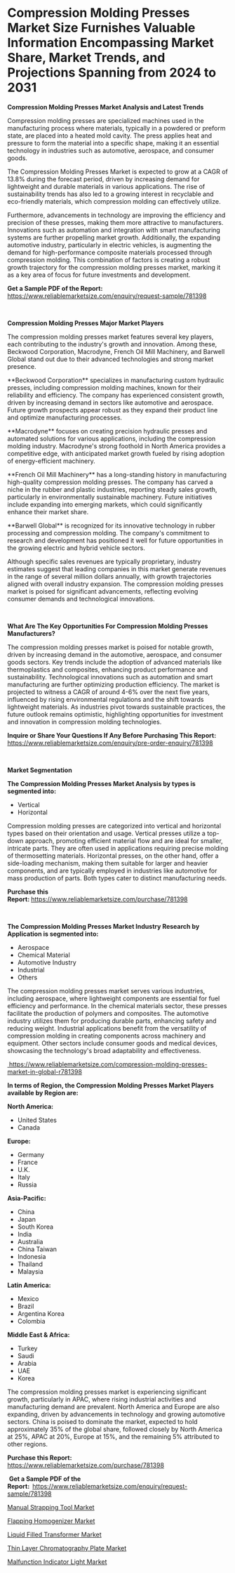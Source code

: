 <p><h1>Compression Molding Presses Market Size Furnishes Valuable Information Encompassing Market Share, Market Trends, and Projections Spanning from 2024 to 2031</h1></p><p><strong>Compression Molding Presses Market Analysis and Latest Trends</strong></p>
<p><p>Compression molding presses are specialized machines used in the manufacturing process where materials, typically in a powdered or preform state, are placed into a heated mold cavity. The press applies heat and pressure to form the material into a specific shape, making it an essential technology in industries such as automotive, aerospace, and consumer goods. </p><p>The Compression Molding Presses Market is expected to grow at a CAGR of 13.8% during the forecast period, driven by increasing demand for lightweight and durable materials in various applications. The rise of sustainability trends has also led to a growing interest in recyclable and eco-friendly materials, which compression molding can effectively utilize. </p><p>Furthermore, advancements in technology are improving the efficiency and precision of these presses, making them more attractive to manufacturers. Innovations such as automation and integration with smart manufacturing systems are further propelling market growth. Additionally, the expanding automotive industry, particularly in electric vehicles, is augmenting the demand for high-performance composite materials processed through compression molding. This combination of factors is creating a robust growth trajectory for the compression molding presses market, marking it as a key area of focus for future investments and development.</p></p>
<p><strong>Get a Sample PDF of the Report:&nbsp;</strong> <a href="https://www.reliablemarketsize.com/enquiry/request-sample/781398?utm_campaign=1170&utm_medium=2&utm_source=Github&utm_content=ia&utm_term=15102024&utm_id=compression-molding-presses">https://www.reliablemarketsize.com/enquiry/request-sample/781398</a></p>
<p>&nbsp;</p>
<p><strong>Compression Molding Presses Major Market Players</strong></p>
<p><p>The compression molding presses market features several key players, each contributing to the industry's growth and innovation. Among these, Beckwood Corporation, Macrodyne, French Oil Mill Machinery, and Barwell Global stand out due to their advanced technologies and strong market presence.</p><p>**Beckwood Corporation** specializes in manufacturing custom hydraulic presses, including compression molding machines, known for their reliability and efficiency. The company has experienced consistent growth, driven by increasing demand in sectors like automotive and aerospace. Future growth prospects appear robust as they expand their product line and optimize manufacturing processes.</p><p>**Macrodyne** focuses on creating precision hydraulic presses and automated solutions for various applications, including the compression molding industry. Macrodyne's strong foothold in North America provides a competitive edge, with anticipated market growth fueled by rising adoption of energy-efficient machinery. </p><p>**French Oil Mill Machinery** has a long-standing history in manufacturing high-quality compression molding presses. The company has carved a niche in the rubber and plastic industries, reporting steady sales growth, particularly in environmentally sustainable machinery. Future initiatives include expanding into emerging markets, which could significantly enhance their market share.</p><p>**Barwell Global** is recognized for its innovative technology in rubber processing and compression molding. The company's commitment to research and development has positioned it well for future opportunities in the growing electric and hybrid vehicle sectors.</p><p>Although specific sales revenues are typically proprietary, industry estimates suggest that leading companies in this market generate revenues in the range of several million dollars annually, with growth trajectories aligned with overall industry expansion. The compression molding presses market is poised for significant advancements, reflecting evolving consumer demands and technological innovations.</p></p>
<p>&nbsp;</p>
<p><strong>What Are The Key Opportunities For Compression Molding Presses Manufacturers?</strong></p>
<p><p>The compression molding presses market is poised for notable growth, driven by increasing demand in the automotive, aerospace, and consumer goods sectors. Key trends include the adoption of advanced materials like thermoplastics and composites, enhancing product performance and sustainability. Technological innovations such as automation and smart manufacturing are further optimizing production efficiency. The market is projected to witness a CAGR of around 4-6% over the next five years, influenced by rising environmental regulations and the shift towards lightweight materials. As industries pivot towards sustainable practices, the future outlook remains optimistic, highlighting opportunities for investment and innovation in compression molding technologies.</p></p>
<p><strong>Inquire or Share Your Questions If Any Before Purchasing This Report:</strong> <a href="https://www.reliablemarketsize.com/enquiry/pre-order-enquiry/781398?utm_campaign=1170&utm_medium=2&utm_source=Github&utm_content=ia&utm_term=15102024&utm_id=compression-molding-presses">https://www.reliablemarketsize.com/enquiry/pre-order-enquiry/781398</a></p>
<p>&nbsp;</p>
<p><strong>Market Segmentation</strong></p>
<p><strong>The Compression Molding Presses Market Analysis by types is segmented into:</strong></p>
<p><ul><li>Vertical</li><li>Horizontal</li></ul></p>
<p><p>Compression molding presses are categorized into vertical and horizontal types based on their orientation and usage. Vertical presses utilize a top-down approach, promoting efficient material flow and are ideal for smaller, intricate parts. They are often used in applications requiring precise molding of thermosetting materials. Horizontal presses, on the other hand, offer a side-loading mechanism, making them suitable for larger and heavier components, and are typically employed in industries like automotive for mass production of parts. Both types cater to distinct manufacturing needs.</p></p>
<p><strong>Purchase this Report:&nbsp;</strong><a href="https://www.reliablemarketsize.com/purchase/781398?utm_campaign=1170&utm_medium=2&utm_source=Github&utm_content=ia&utm_term=15102024&utm_id=compression-molding-presses">https://www.reliablemarketsize.com/purchase/781398</a></p>
<p>&nbsp;</p>
<p><strong>The Compression Molding Presses Market Industry Research by Application is segmented into:</strong></p>
<p><ul><li>Aerospace</li><li>Chemical Material</li><li>Automotive Industry</li><li>Industrial</li><li>Others</li></ul></p>
<p><p>The compression molding presses market serves various industries, including aerospace, where lightweight components are essential for fuel efficiency and performance. In the chemical materials sector, these presses facilitate the production of polymers and composites. The automotive industry utilizes them for producing durable parts, enhancing safety and reducing weight. Industrial applications benefit from the versatility of compression molding in creating components across machinery and equipment. Other sectors include consumer goods and medical devices, showcasing the technology's broad adaptability and effectiveness.</p></p>
<p><a href="https://www.reliablemarketsize.com/compression-molding-presses-market-in-global-r781398?utm_campaign=1170&utm_medium=2&utm_source=Github&utm_content=ia&utm_term=15102024&utm_id=compression-molding-presses">&nbsp;https://www.reliablemarketsize.com/compression-molding-presses-market-in-global-r781398</a></p>
<p><strong>In terms of Region, the Compression Molding Presses Market Players available by Region are:</strong></p>
<p>
    <p> <strong> North America: </strong>
        <ul>
            <li>United States</li>
            <li>Canada</li>
        </ul>
        </p> 
    <p> <strong> Europe: </strong>
        <ul>
            <li>Germany</li>
            <li>France</li>
            <li>U.K.</li>
            <li>Italy</li>
            <li>Russia</li>
        </ul>
        </p> 
    <p> <strong> Asia-Pacific: </strong>
        <ul>
            <li>China</li>
            <li>Japan</li>
            <li>South Korea</li>
            <li>India</li>
            <li>Australia</li>
            <li>China Taiwan</li>
            <li>Indonesia</li>
            <li>Thailand</li>
            <li>Malaysia</li>
        </ul>
        </p> 
    <p> <strong> Latin America: </strong>
        <ul>
            <li>Mexico</li>
            <li>Brazil</li>
            <li>Argentina Korea</li>
            <li>Colombia</li>
        </ul>
        </p> 
    <p> <strong> Middle East & Africa: </strong>
        <ul>
            <li>Turkey</li>
            <li>Saudi</li>
            <li>Arabia</li>
            <li>UAE</li>
            <li>Korea</li>
        </ul>
    </p>
    </p>
<p><p>The compression molding presses market is experiencing significant growth, particularly in APAC, where rising industrial activities and manufacturing demand are prevalent. North America and Europe are also expanding, driven by advancements in technology and growing automotive sectors. China is poised to dominate the market, expected to hold approximately 35% of the global share, followed closely by North America at 25%, APAC at 20%, Europe at 15%, and the remaining 5% attributed to other regions.</p></p>
<p><strong>Purchase this Report: </strong><a href="https://www.reliablemarketsize.com/purchase/781398?utm_campaign=1170&utm_medium=2&utm_source=Github&utm_content=ia&utm_term=15102024&utm_id=compression-molding-presses">https://www.reliablemarketsize.com/purchase/781398</a></p>
<p>&nbsp;<strong>Get a Sample PDF of the Report:&nbsp;&nbsp;</strong><a href="https://www.reliablemarketsize.com/enquiry/request-sample/781398?utm_campaign=1170&utm_medium=2&utm_source=Github&utm_content=ia&utm_term=15102024&utm_id=compression-molding-presses">https://www.reliablemarketsize.com/enquiry/request-sample/781398</a></p>
<p><strong></strong></p>
<p><p><a href="https://issuu.com/reportprime-2/docs/manual-strapping-tool-market-size-2_9e4cd967838b72?utm_campaign=1170&utm_medium=2&utm_source=Github&utm_content=ia&utm_term=15102024&utm_id=compression-molding-presses">Manual Strapping Tool Market</a></p><p><a href="https://github.com/giannabilliehph2/Market-Research-Report-List-1/blob/main/flapping-homogenizer-market.md?utm_campaign=1170&utm_medium=2&utm_source=Github&utm_content=ia&utm_term=15102024&utm_id=compression-molding-presses">Flapping Homogenizer Market</a></p><p><a href="https://github.com/padencrooks0o/Market-Research-Report-List-1/blob/main/liquid-filled-transformer-market.md?utm_campaign=1170&utm_medium=2&utm_source=Github&utm_content=ia&utm_term=15102024&utm_id=compression-molding-presses">Liquid Filled Transformer Market</a></p><p><a href="https://www.linkedin.com/pulse/key-drivers-thin-layer-chromatography-plate-market-trends-umkuf?trk=public_post_embed_feed-article-content&utm_campaign=1170&utm_medium=2&utm_source=Github&utm_content=ia&utm_term=15102024&utm_id=compression-molding-presses">Thin Layer Chromatography Plate Market</a></p><p><a href="https://www.linkedin.com/pulse/malfunction-indicator-light-ecosystem-mapping-innovation-xl4zf?trk=public_post_embed_feed-article-content&utm_campaign=1170&utm_medium=2&utm_source=Github&utm_content=ia&utm_term=15102024&utm_id=compression-molding-presses">Malfunction Indicator Light Market</a></p></p>